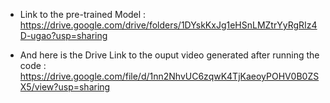 - Link to the pre-trained Model : <br>
  https://drive.google.com/drive/folders/1DYskKxJg1eHSnLMZtrYyRgRIz4D-ugao?usp=sharing
  
- And here is the Drive Link to the ouput video generated after running the code : <br>
  https://drive.google.com/file/d/1nn2NhvUC6zqwK4TjKaeoyPOHV0B0ZSX5/view?usp=sharing
 
